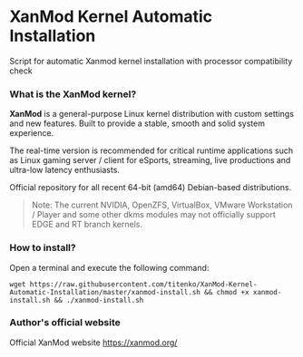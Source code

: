 # XanMod Kernel Automatic Installation

Script for automatic Xanmod kernel installation with processor compatibility check

### What is the XanMod kernel?

**XanMod** is a general-purpose Linux kernel distribution with custom settings and new features. Built to provide a stable, smooth and solid system experience.

The real-time version is recommended for critical runtime applications such as Linux gaming server / client for eSports, streaming, live productions and  
ultra-low latency enthusiasts.

Official repository for all recent 64-bit (amd64) Debian-based distributions.  

> Note: The current NVIDIA, OpenZFS, VirtualBox, VMware Workstation /
> Player and some other dkms modules may not officially support EDGE and
> RT branch kernels.

### How to install?

Open a terminal and execute the following command:

    wget https://raw.githubusercontent.com/titenko/XanMod-Kernel-Automatic-Installation/master/xanmod-install.sh && chmod +x xanmod-install.sh && ./xanmod-install.sh

### Author's official website

Official XanMod website https://xanmod.org/
